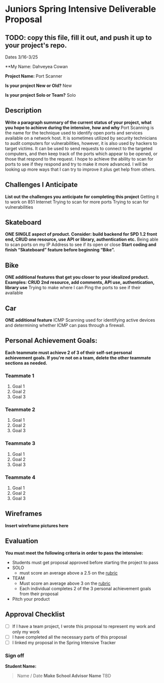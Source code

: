 # Juniors Spring Intensive Deliverable Proposal

## TODO: copy this file, fill it out, and push it up to your project's repo.

Dates 3/16-3/25

**My Name: Dahveyea Cowan


**Project Name:**  Port Scanner


**Is your project New or Old?** New

 
**Is your project Solo or Team?** Solo


## Description

**Write a paragraph summary of the current status of your project, what you hope to achieve during the intensive, how and why**
Port Scanning is the name for the technique used to identify open ports and services available on a network host. It is sometimes utilized by security technicians to audit computers for vulnerabilities, however, it is also used by hackers to target victims. It can be used to send requests to connect to the targeted computers, and then keep track of the ports which appear to be opened, or those that respond to the request. I hope to achieve the ability to scan for ports to see if they respond and try to make it more advanced. I will be looking up more ways that I can try to improve it plus get help from others.

## Challenges I Anticipate

**List out the challenges you anticipate for completing this project**
Getting it to work on 851 Internet
Trying to scan for more ports
Trying to scan for vulnerabilities


## Skateboard

**ONE SINGLE aspect of product. Consider: build backend for SPD 1.2 front end, CRUD one resource, use API or library, authentication etc.**
Being able to scan ports on my IP Address to see if its open or close
**Start coding and finish “Skateboard” feature before beginning “Bike”.**

## Bike
**ONE additional features that get you closer to your idealized product. Examples: CRUD 2nd resource, add comments, API use, authentication, library use**
Trying to make where I can Ping the ports to see if their available
## Car
**ONE additional feature**
ICMP Scanning used for identifying active devices and determining whether ICMP can pass through a firewall.


## Personal Achievement Goals:

**Each teammate must achieve 2 of 3 of their self-set personal achievement goals. If you're not on a team, delete the other teammate sections as needed.**

### Teammate 1

1. Goal 1
1. Goal 2
1. Goal 3

### Teammate 2

1. Goal 1
1. Goal 2
1. Goal 3

### Teammate 3

1. Goal 1
1. Goal 2
1. Goal 3

### Teammate 4

1. Goal 1
1. Goal 2
1. Goal 3


## Wireframes

**Insert wireframe pictures here**


## Evaluation

**You must meet the following criteria in order to pass the intensive:**

- Students must get proposal approved before starting the project to pass
- SOLO
    - must score an average above a 2.5 on the [rubric]
- TEAM
    - Must score an average above 3 on the [rubric]
    - Each individual completes 2 of the 3 personal achievement goals from their proposal
- Pitch your product

[rubric]:https://docs.google.com/document/d/1IOQDmohLBEBT-hyr-2vgw1mbZUNsq3fHxVfH0oRmVt0/edit


## Approval Checklist
- [ ] If I have a team project, I wrote this proposal to represent my work and only my work
- [ ] I have completed all the necessary parts of this proposal
- [ ] I linked my proposal in the Spring Intensive Tracker

### Sign off

**Student Name:**
> Name / Date
**Make School Advisor Name**
> TBD
